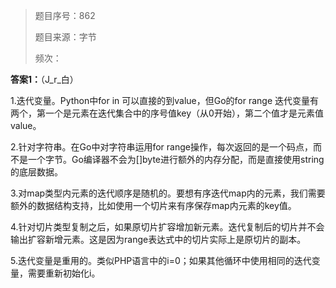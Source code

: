 > 题目序号：862
>
> 题目来源：字节
>
> 频次：

**答案1：**（J_r_白）

1.迭代变量。Python中for in 可以直接的到value，但Go的for range 迭代变量有两个，第一个是元素在迭代集合中的序号值key（从0开始），第二个值才是元素值value。

2.针对字符串。在Go中对字符串运用for range操作，每次返回的是一个码点，而不是一个字节。Go编译器不会为[]byte进行额外的内存分配，而是直接使用string的底层数据。

3.对map类型内元素的迭代顺序是随机的。要想有序迭代map内的元素，我们需要额外的数据结构支持，比如使用一个切片来有序保存map内元素的key值。

4.针对切片类型复制之后，如果原切片扩容增加新元素。迭代复制后的切片并不会输出扩容新增元素。这是因为range表达式中的切片实际上是原切片的副本。

5.迭代变量是重用的。类似PHP语言中的i=0；如果其他循环中使用相同的迭代变量，需要重新初始化i。